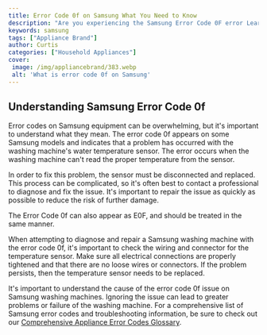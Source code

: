 ```yaml
---
title: Error Code 0f on Samsung What You Need to Know
description: "Are you experiencing the Samsung Error Code 0F error Learn what it means and what to do in order to get your device up and running in this comprehensive guide"
keywords: samsung
tags: ["Appliance Brand"]
author: Curtis
categories: ["Household Appliances"]
cover: 
 image: /img/appliancebrand/383.webp
 alt: 'What is error code 0f on Samsung'
---
```

## Understanding Samsung Error Code 0f
Error codes on Samsung equipment can be overwhelming, but it's important to understand what they mean. The error code 0f appears on some Samsung models and indicates that a problem has occurred with the washing machine's water temperature sensor. The error occurs when the washing machine can't read the proper temperature from the sensor.

In order to fix this problem, the sensor must be disconnected and replaced. This process can be complicated, so it's often best to contact a professional to diagnose and fix the issue. It's important to repair the issue as quickly as possible to reduce the risk of further damage.

The Error Code 0f can also appear as E0F, and should be treated in the same manner.

When attempting to diagnose and repair a Samsung washing machine with the error code 0f, it's important to check the wiring and connector for the temperature sensor. Make sure all electrical connections are properly tightened and that there are no loose wires or connectors. If the problem persists, then the temperature sensor needs to be replaced.

It's important to understand the cause of the error code 0f issue on Samsung washing machines. Ignoring the issue can lead to greater problems or failure of the washing machine. For a comprehensive list of Samsung error codes and troubleshooting information, be sure to check out our [Comprehensive Appliance Error Codes Glossary](./error-codes/).
